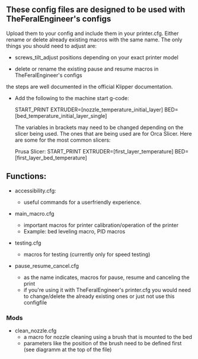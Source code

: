## These config files are designed to be used with TheFeralEngineer's configs
Upload them to your config and include them in your printer.cfg. 
Either rename or delete already existing macros with the same name.
The only things you should need to adjust are:

- screws_tilt_adjust positions depending on your exact printer model
  
- delete or rename the existing pause and resume macros in TheFeralEngineer's configs

the steps are well documented in the official Klipper documentation.
  
- Add the following to the machine start g-code:
  
    START_PRINT EXTRUDER=[nozzle_temperature_initial_layer] BED=[bed_temperature_initial_layer_single]
  
    The variables in brackets may need to be changed depending on the slicer being used. The ones that are being used are for Orca Slicer.
    Here are some for the most common slicers:

    Prusa Slicer: START_PRINT EXTRUDER=[first_layer_temperature] BED=[first_layer_bed_temperature]
    
    
## Functions:
- accessibility.cfg:
  - useful commands for a userfriendly experience.
 
- main_macro.cfg
  - important macros for printer calibration/operation of the printer
  - Example: bed leveling macro, PID macros
 
- testing.cfg
  - macros for testing (currently only for speed testing)
 
- pause_resume_cancel.cfg
  - as the name indicates, macros for pause, resume and canceling the print
  - if you're using it with TheFeralEngineer's printer.cfg you would need to change/delete the already existing ones or just not use this configfile

### Mods
- clean_nozzle.cfg
  - a macro for nozzle cleaning using a brush that is mounted to the bed
  - parameters like the position of the brush need to be defined first (see diagramm at the top of the file)
